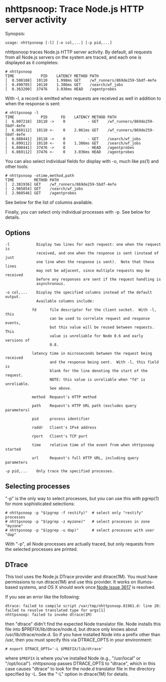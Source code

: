 # nhttpsnoop: Trace Node.js HTTP server activity

Synopsis:

    usage: nhttpsnoop [-l] [-o col,...] [-p pid,...]

nhttpsnoop traces Node.js HTTP server activity.  By default, all requests from
all Node.js servers on the system are traced, and each one is displayed as it
completes:

    # nhttpsnoop
    TIME            PID    LATENCY METHOD PATH
    [  0.508108]  10110    1.998ms GET    /wf_runners/869de259-5bdf-4efe
    [  0.490785]  10110    1.386ms GET    /search/wf_jobs
    [  0.363200]  37476    3.036ms HEAD   /agentprobes

With -l, a record is emitted when requests are received as well in addition to
when the response is sent:

    # nhttpsnoop -l
    TIME            PID      FD    LATENCY METHOD PATH                
    [  6.807218]  10110 ->    0          - GET    /wf_runners/869de259-5bdf-4efe
    [  6.869112]  10110 <-    0    2.061ms GET    /wf_runners/869de259-5bdf-4efe
    [  6.888441]  10110 ->    0          - GET    /search/wf_jobs
    [  6.899112]  10110 <-    0    1.386ms GET    /search/wf_jobs
    [  6.808441]  37476 ->    0          - HEAD   /agentprobes
    [  6.869112]  37476 <-    0    3.036ms HEAD   /agentprobes

You can also select individual fields for display with -o, much like ps(1) and
other tools:

    # nhttpsnoop -otime,method,path
    TIME         METHOD PATH                
    [  2.381936] GET    /wf_runners/869de259-5bdf-4efe
    [  2.965854] GET    /search/wf_jobs
    [  2.960546] GET    /agentprobes

See below for the list of columns available.

Finally, you can select only individual processes with -p.  See below for details.

## Options

    -l            Display two lines for each request: one when the request is
                  received, and one when the response is sent (instead of just
                  one line when the response is sent).  Note that these lines
                  may not be adjacent, since multiple requests may be received
                  before any responses are sent if the request handling is
                  asynchronous.

    -o col,...    Display the specified columns instead of the default output.
                  Available columns include:

                fd      file descriptor for the client socket.  With -l, this
                        can be used to correlate request and response events,
                        but this value will be reused between requests.  This
                        value is unreliable for Node 0.6 and early versions of
                        0.8.

                latency time in microseconds between the request being received
                        and the response being sent.  With -l, this field is
                        blank for the line denoting the start of the request.
                        NOTE: this value is unreliable when "fd" is unreliable.
                        See above.

                method  Request's HTTP method

                path    Request's HTTP URL path (excludes query parameters)

                pid     process identifier

                raddr   Client's IPv4 address

                rport   Client's TCP port

                time    relative time of the event from when nhttpsnoop started

                url     Request's full HTTP URL, including query parameters

    -p pid,...    Only trace the specified processes.

## Selecting processes

"-p" is the only way to select processes, but you can use this with pgrep(1)
for more sophisticated selections:

    # nhttpsnoop -p "$(pgrep -f restify)"  # select only "restify" processes
    # nhttpsnoop -p "$(pgrep -z myzone)"   # select processes in zone "myzone"
    # nhttpsnoop -p "$(pgrep -u dap)"      # select processes with user "dap"
    
With "-p", all Node processes are actually traced, but only requests from the
selected processes are printed.

## DTrace

This tool uses the Node.js DTrace provider and dtrace(1M).  You must have
permissions to run dtrace(1M) and use this provider.  It works on illumos-based
systems, and OS X should work once [Node issue
3617](https://github.com/joyent/node/issues/3617) is resolved.

If you see an error like the following:

    dtrace: failed to compile script /var/tmp/nhttpsnoop.81961.d: line 20: failed to resolve translated type for args[1]
    nhttpsnoop: failed to invoke dtrace(1M)

then "dtrace" didn't find the expected Node translator file.  Node installs
this file into $PREFIX/lib/dtrace/node.d, but dtrace only knows about
/usr/lib/dtrace/node.d.  So if you have installed Node into a prefix other than
/usr, then you must specify this via DTRACE\_OPTS in your environment:

    # export DTRACE_OPTS='-L $PREFIX/lib/dtrace'

where `$PREFIX` is where you've installed Node (e.g., "/usr/local" or
"/opt/local").  nhttpsnoop passes DTRACE\_OPTS to "dtrace", which in this case
causes "dtrace" to look for the node.d translator file in the directory
specified by -L.  See the "-L" option in dtrace(1M) for details.
